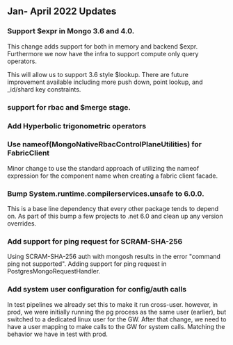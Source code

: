<!-- 
Document for Medium MongoDB API updates
-->

## Jan- April 2022 Updates

### Support $expr in Mongo 3.6 and 4.0.

This change adds support for both in memory and backend $expr. Furthermore we now have the infra to support compute only query operators.

This will allow us to support 3.6 style $lookup. There are future improvement available including more push down, point lookup, and _id/shard key constraints.

### support for rbac and $merge stage.

### Add Hyperbolic trigonometric operators

### Use nameof(MongoNativeRbacControlPlaneUtilities) for FabricClient
Minor change to use the standard approach of utilizing the nameof expression for the component name when creating a fabric client facade.

### Bump System.runtime.compilerservices.unsafe to 6.0.0.
This is a base line dependency that every other package tends to depend on.
As part of this bump a few projects to .net 6.0 and clean up any version overrides.

### Add support for ping request for SCRAM-SHA-256
Using SCRAM-SHA-256 auth with mongosh results in the error "command ping not supported". Adding support for ping request in PostgresMongoRequestHandler.

### Add system user configuration for config/auth calls
In test pipelines we already set this to make it run cross-user. however, in prod, we were initially running the pg process as the same user (earlier), but switched to a dedicated linux user for the GW. After that change, we need to have a user mapping to make calls to the GW for system calls. Matching the behavior we have in test with prod.

